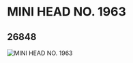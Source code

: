 # MINI HEAD  NO. 1963
## 26848
![MINI HEAD  NO. 1963](https://lc-www-live-s.legocdn.com/media/bricks/5/2/6153221.jpg)